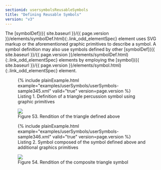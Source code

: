 ```yaml
---
sectionid: usersymbolsReusableSymbols
title: "Defining Reusable Symbols"
version: "v3"
---
```




The [symbolDef]({{ site.baseurl }}/{{ page.version }}/elements/symbolDef.html){:.link_odd_elementSpec} element uses SVG markup or the aforementioned graphic
primitives to describe a symbol. A symbol definition may also use symbols defined
by other
[symbolDef]({{ site.baseurl }}/{{ page.version }}/elements/symbolDef.html){:.link_odd_elementSpec} elements by employing the [symbol]({{ site.baseurl }}/{{ page.version }}/elements/symbol.html){:.link_odd_elementSpec}
element.

<figure class="figure">{% include plainExample.html example="examples/userSymbols/userSymbols-sample345.xml" valid="true" version=page.version %}
   
   <figcaption class="figure-caption">Listing 1. Definition of a triangle percussion symbol using graphic primitives</figcaption>
</figure>

<figure class="figure">
   <img src="{{ site.baseurl }}/images/Images/modules/usersymbols/triangle.png" class="img-responsive"></img>
   <figcaption class="figure-caption">Figure 53. Rendition of the triangle defined above</figcaption>
</figure>

<figure class="figure">{% include plainExample.html example="examples/userSymbols/userSymbols-sample346.xml" valid="true" version=page.version %}
   
   <figcaption class="figure-caption">Listing 2. Symbol composed of the symbol defined above and additional graphics primitives</figcaption>
</figure>

<figure class="figure">
   <img src="{{ site.baseurl }}/images/Images/modules/usersymbols/triangleWithStick.png" class="img-responsive"></img>
   <figcaption class="figure-caption">Figure 54. Rendition of the composite triangle symbol</figcaption>
</figure>
